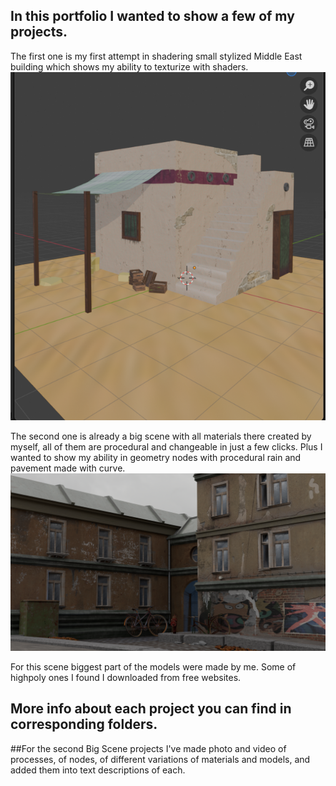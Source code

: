 ## In this portfolio I wanted to show a few of my projects.
 
The first one is my first attempt in shadering small stylized Middle East building which shows my ability to texturize with shaders.
![First project](images/smallScene/Preview.png)
 
The second one is already a big scene with all materials there created by myself, all of them are procedural and changeable in just a few clicks. Plus I wanted to show my ability in geometry nodes with procedural rain and pavement made with curve.
![Final render](images/bigScene/preview.png)

For this scene biggest part of the models were made by me. Some of highpoly ones I found I downloaded from free websites.

## More info about each project you can find in corresponding folders.

##For the second Big Scene projects I've made photo and video of processes, of nodes, of different variations of materials and models, and added them into text descriptions of each. 

